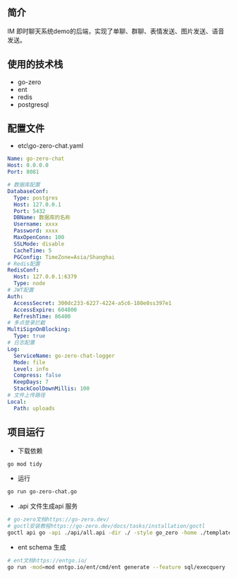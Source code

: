 ## 简介

IM 即时聊天系统demo的后端，实现了单聊、群聊、表情发送、图片发送、语音发送。

## 使用的技术栈
* go-zero
* ent
* redis
* postgresql

## 配置文件
* etc\go-zero-chat.yaml
```yaml
Name: go-zero-chat
Host: 0.0.0.0
Port: 8081

# 数据库配置
DatabaseConf:
  Type: postgres
  Host: 127.0.0.1
  Port: 5432
  DBName: 数据库的名称
  Username: xxxx
  Password: xxxx
  MaxOpenConn: 100
  SSLMode: disable
  CacheTime: 5
  PGConfig: TimeZone=Asia/Shanghai
# Redis配置
RedisConf:
  Host: 127.0.0.1:6379
  Type: node
# JWT配置
Auth:
  AccessSecret: 300dc233-6227-4224-a5c6-180e0ss397e1
  AccessExpire: 604800
  RefreshTime: 86400
# 多点登录拦截
MultiSignOnBlocking:
  Type: true
# 日志配置
Log:
  ServiceName: go-zero-chat-logger
  Mode: file
  Level: info
  Compress: false
  KeepDays: 7
  StackCoolDownMillis: 100
# 文件上传路径
Local:
  Path: uploads

```

## 项目运行
* 下载依赖
```bash
go mod tidy
```

* 运行
```bash
go run go-zero-chat.go
```

* .api 文件生成api 服务
```bash
# go-zero文档https://go-zero.dev/
# goctl安装教程https://go-zero.dev/docs/tasks/installation/goctl
goctl api go -api ./api/all.api -dir ./ -style go_zero -home ./template/.goctl
```

* ent schema 生成
```bash
# ent文档https://entgo.io/
go run -mod=mod entgo.io/ent/cmd/ent generate --feature sql/execquery ./schema
```